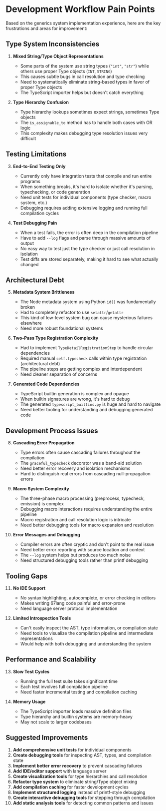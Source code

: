 # Development Workflow Pain Points

Based on the generics system implementation experience, here are the key frustrations and areas for improvement:

## Type System Inconsistencies

1. **Mixed String/Type Object Representations**
   - Some parts of the system use string types (`"int"`, `"str"`) while others use proper Type objects (`INT`, `STRING`)
   - This causes subtle bugs in call resolution and type checking
   - Need to systematically eliminate string-based types in favor of proper Type objects
   - The TypeScript importer helps but doesn't catch everything

2. **Type Hierarchy Confusion**
   - Type hierarchy lookups sometimes expect strings, sometimes Type objects
   - The `is_assignable_to` method has to handle both cases with OR logic
   - This complexity makes debugging type resolution issues very difficult

## Testing Limitations

3. **End-to-End Testing Only**
   - Currently only have integration tests that compile and run entire programs
   - When something breaks, it's hard to isolate whether it's parsing, typechecking, or code generation
   - Need unit tests for individual components (type checker, macro system, etc.)
   - Debugging requires adding extensive logging and running full compilation cycles

4. **Test Debugging Pain**
   - When a test fails, the error is often deep in the compilation pipeline
   - Have to add `--log` flags and parse through massive amounts of output
   - No easy way to test just the type checker or just call resolution in isolation
   - Test diffs are stored separately, making it hard to see what actually changed

## Architectural Debt

5. **Metadata System Brittleness**
   - The Node metadata system using Python `id()` was fundamentally broken
   - Had to completely refactor to use `setattr`/`getattr` 
   - This kind of low-level system bug can cause mysterious failures elsewhere
   - Need more robust foundational systems

6. **Two-Pass Type Registration Complexity**
   - Had to implement `TypeDetailRegistrationStep` to handle circular dependencies
   - Required manual `self.typecheck` calls within type registration (architectural debt)
   - The pipeline steps are getting complex and interdependent
   - Need cleaner separation of concerns

7. **Generated Code Dependencies**
   - TypeScript builtin generation is complex and opaque
   - When builtin signatures are wrong, it's hard to debug
   - The generated `typescript_builtins.py` is huge and hard to navigate
   - Need better tooling for understanding and debugging generated code

## Development Process Issues

8. **Cascading Error Propagation**
   - Type errors often cause cascading failures throughout the compilation
   - The `graceful_typecheck` decorator was a band-aid solution
   - Need better error recovery and isolation mechanisms
   - Hard to distinguish real errors from cascading null-propagation errors

9. **Macro System Complexity**
   - The three-phase macro processing (preprocess, typecheck, emission) is complex
   - Debugging macro interactions requires understanding the entire pipeline
   - Macro registration and call resolution logic is intricate
   - Need better debugging tools for macro expansion and resolution

10. **Error Messages and Debugging**
    - Compiler errors are often cryptic and don't point to the real issue
    - Need better error reporting with source location and context
    - The `--log` system helps but produces too much noise
    - Need structured debugging tools rather than printf debugging

## Tooling Gaps

11. **No IDE Support**
    - No syntax highlighting, autocomplete, or error checking in editors
    - Makes writing 67lang code painful and error-prone
    - Need language server protocol implementation

12. **Limited Introspection Tools**
    - Can't easily inspect the AST, type information, or compilation state
    - Need tools to visualize the compilation pipeline and intermediate representations
    - Would help with both debugging and understanding the system

## Performance and Scalability

13. **Slow Test Cycles**
    - Running the full test suite takes significant time
    - Each test involves full compilation pipeline
    - Need faster incremental testing and compilation caching

14. **Memory Usage**
    - The TypeScript importer loads massive definition files
    - Type hierarchy and builtin systems are memory-heavy
    - May not scale to larger codebases

## Suggested Improvements

1. **Add comprehensive unit tests** for individual components
2. **Create debugging tools** for inspecting AST, types, and compilation state  
3. **Implement better error recovery** to prevent cascading failures
4. **Add IDE/editor support** with language server
5. **Create visualization tools** for type hierarchies and call resolution
6. **Refactor type system** to eliminate string/Type object mixing
7. **Add compilation caching** for faster development cycles
8. **Implement structured logging** instead of printf-style debugging
9. **Create interactive debugging tools** for stepping through compilation
10. **Add static analysis tools** for detecting common patterns and issues
